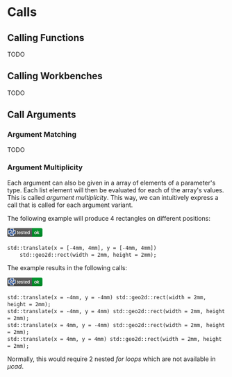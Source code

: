 # Calls

## Calling Functions

TODO

## Calling Workbenches

TODO

## Call Arguments

### Argument Matching

TODO

### Argument Multiplicity

Each argument can also be given in a array of elements of a parameter's type.
Each list element will then be evaluated for each of the array's values.
This is called *argument multiplicity*.
This way, we can intuitively express a call that is called for each argument variant.

The following example will produce 4 rectangles on different positions:

[![test](.test/multiplicity_example_A.png)](.test/multiplicity_example_A.log)

```µcad,multiplicity_example_A
std::translate(x = [-4mm, 4mm], y = [-4mm, 4mm]) 
    std::geo2d::rect(width = 2mm, height = 2mm);
```

The example results in the following calls:

[![test](.test/multiplicity_example_B.png)](.test/multiplicity_example_B.log)

```µcad,multiplicity_example_B
std::translate(x = -4mm, y = -4mm) std::geo2d::rect(width = 2mm, height = 2mm);
std::translate(x = -4mm, y = 4mm) std::geo2d::rect(width = 2mm, height = 2mm);
std::translate(x = 4mm, y = -4mm) std::geo2d::rect(width = 2mm, height = 2mm);
std::translate(x = 4mm, y = 4mm) std::geo2d::rect(width = 2mm, height = 2mm);
```

Normally, this would require 2 nested *for loops* which are not available in *µcad*.
